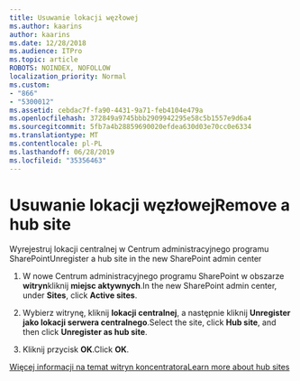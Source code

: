 ```yaml
---
title: Usuwanie lokacji węzłowej
ms.author: kaarins
author: kaarins
ms.date: 12/28/2018
ms.audience: ITPro
ms.topic: article
ROBOTS: NOINDEX, NOFOLLOW
localization_priority: Normal
ms.custom:
- "866"
- "5300012"
ms.assetid: cebdac7f-fa90-4431-9a71-feb4104e479a
ms.openlocfilehash: 372849a9745bbb2909942295e58c5b1557e9d6a4
ms.sourcegitcommit: 5fb7a4b28859690020efdea630d03e70cc0e6334
ms.translationtype: MT
ms.contentlocale: pl-PL
ms.lasthandoff: 06/28/2019
ms.locfileid: "35356463"
---
```

# <a name="remove-a-hub-site"></a><span data-ttu-id="0e692-102">Usuwanie lokacji węzłowej</span><span class="sxs-lookup"><span data-stu-id="0e692-102">Remove a hub site</span></span>

<span data-ttu-id="0e692-103">Wyrejestruj lokacji centralnej w Centrum administracyjnego programu SharePoint</span><span class="sxs-lookup"><span data-stu-id="0e692-103">Unregister a hub site in the new SharePoint admin center</span></span>
  
1. <span data-ttu-id="0e692-104">W nowe Centrum administracyjnego programu SharePoint w obszarze **witryn**kliknij **miejsc aktywnych**.</span><span class="sxs-lookup"><span data-stu-id="0e692-104">In the new SharePoint admin center, under **Sites**, click **Active sites**.</span></span>

2. <span data-ttu-id="0e692-105">Wybierz witrynę, kliknij **lokacji centralnej**, a następnie kliknij **Unregister jako lokacji serwera centralnego**.</span><span class="sxs-lookup"><span data-stu-id="0e692-105">Select the site, click **Hub site**, and then click **Unregister as hub site**.</span></span>

3. <span data-ttu-id="0e692-106">Kliknij przycisk **OK**.</span><span class="sxs-lookup"><span data-stu-id="0e692-106">Click **OK**.</span></span>

[<span data-ttu-id="0e692-107">Więcej informacji na temat witryn koncentratora</span><span class="sxs-lookup"><span data-stu-id="0e692-107">Learn more about hub sites</span></span>](https://support.office.com/article/what-is-a-sharepoint-hub-site-fe26ae84-14b7-45b6-a6d1-948b3966427f?ui=en-US&amp;rs=en-US&amp;ad=US)
  